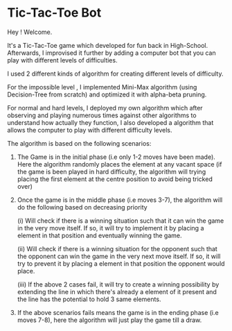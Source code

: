 # Tic-Tac-Toe Bot

Hey ! Welcome. 

It's a Tic-Tac-Toe game which developed for fun back in High-School.
Afterwards, I improvised it further by adding a computer bot that you can play with different levels of difficulties.


I used 2 different kinds of algorithm for creating different levels of difficulty.

For the impossible level , I implemented Mini-Max algorithm (using Decision-Tree from scratch) and optimized it with alpha-beta pruning.

For normal and hard levels, I deployed my own algorithm which after observing and playing numerous times against other algorithms to understand how actually they function, I also developed a algorithm that allows the computer to play with different difficulty levels.

The algorithm is based on the following scenarios:

1) The Game is in the initial phase (i.e only 1-2 moves have been made). Here the algorithm randomly places the element at any vacant space (if the game is been played in hard difficulty, the algorithm will trying placing the first element at the centre position to avoid being tricked over)

2) Once the game is in the middle phase (i.e moves 3-7), the algorithm will do the following based on decreasing priority
   
   (i) Will check if there is a winning situation such that it can win the game in the very move itself. If so, it will try to                    implement it by placing a element in that position and eventually winning the game.
    
   (ii) Will check if there is a winning situation for the opponent such that the opponent can win the game in the very next                       move itself. If so, it will try to prevent it by placing a element in that position the opponent would place.
   
   (iii) If the above 2 cases fail, it will try to create a winning possibility by extending the line in which there's                              already a element of it present and the line has the potential to hold 3 same elements. 
   
3) If the above scenarios fails means the game is in the ending phase (i.e moves 7-8), here the algorithm will just play the      game till a draw.   
